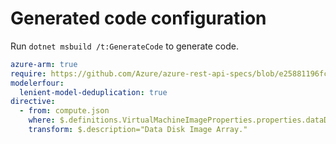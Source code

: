 # Generated code configuration

Run `dotnet msbuild /t:GenerateCode` to generate code.

``` yaml
azure-arm: true
require: https://github.com/Azure/azure-rest-api-specs/blob/e25881196fcf84fca4dfaedc9fc45a00db4e0541/specification/compute/resource-manager/readme.md
modelerfour:
  lenient-model-deduplication: true
directive:
  - from: compute.json
    where: $.definitions.VirtualMachineImageProperties.properties.dataDiskImages
    transform: $.description="Data Disk Image Array."
```